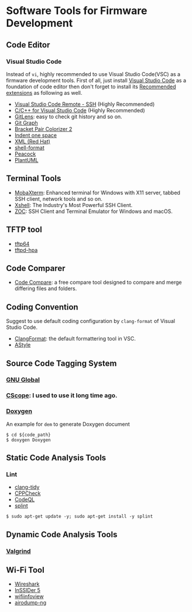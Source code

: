 # Software Tools for Firmware Development

## Code Editor

### Visual Studio Code

Instead of `vi`, highly recommended to use Visual Studio Code(VSC) as a firmware development tools. First of all, just install
[Visual Studio Code](https://code.visualstudio.com/) as a foundation of code editor then don't forget to install its [Recommended extensions](https://code.visualstudio.com/docs/editor/extension-gallery) as following as well.

- [Visual Studio Code Remote - SSH](https://marketplace.visualstudio.com/items?itemName=ms-vscode-remote.remote-ssh) (Highly Recommended)
- [C/C++ for Visual Studio Code](https://marketplace.visualstudio.com/items?itemName=ms-vscode.cpptools) (Highly Recommended)
- [GitLens](https://marketplace.visualstudio.com/items?itemName=eamodio.gitlens): easy to check git history and so on.
- [Git Graph](https://marketplace.visualstudio.com/items?itemName=mhutchie.git-graph)
- [Bracket Pair Colorizer 2](https://marketplace.visualstudio.com/items?itemName=CoenraadS.bracket-pair-colorizer-2)
- [Indent one space](https://marketplace.visualstudio.com/items?itemName=usernamehw.indent-one-space)
- [XML (Red Hat)](https://marketplace.visualstudio.com/items?itemName=redhat.vscode-xml)
- [shell-format](https://marketplace.visualstudio.com/items?itemName=foxundermoon.shell-format)
- [Peacock](https://marketplace.visualstudio.com/items?itemName=johnpapa.vscode-peacock)
- [PlantUML](https://marketplace.visualstudio.com/items?itemName=jebbs.plantuml)

## Terminal Tools

- [MobaXterm](https://mobaxterm.mobatek.net/): Enhanced terminal for Windows with X11 server, tabbed SSH client, network tools and so on.
- [Xshell](https://www.netsarang.com/en/xshell/): The Industry's Most Powerful SSH Client.
- [ZOC](https://www.emtec.com/zoc/): SSH Client and Terminal Emulator for Windows and macOS.

## TFTP tool

- [tftp64](http://tftpd32.jounin.net/tftpd32_download.html)
- [tftpd-hpa](https://git.kernel.org/pub/scm/network/tftp/tftp-hpa.git)


## Code Comparer

- [Code Compare](https://www.devart.com/codecompare/): a free compare tool designed to compare and merge differing files and folders.

## Coding Convention

Suggest to use default coding configuration by `clang-format` of Visual Studio Code.

- [ClangFormat](https://clang.llvm.org/docs/ClangFormat.html): the default formattering tool in VSC.
- [AStyle](http://astyle.sourceforge.net/)


## Source Code Tagging System

### [GNU Global](https://www.gnu.org/software/global/)
### [CScope](http://cscope.sourceforge.net/): I used to use it long time ago.
### [Doxygen](https://www.doxygen.nl/index.html)

An example for `dem` to generate Doxygen document

```console
$ cd ${code_path}
$ doxygen Doxygen
```

## Static Code Analysis Tools

### Lint

- [clang-tidy](https://docs.microsoft.com/zh-tw/cpp/code-quality/clang-tidy?view=msvc-160)
- [CPPCheck](http://cppcheck.sourceforge.net/)
- [CodeQL](https://securitylab.github.com/tools/codeql/)
- [splint](https://splint.org/)
```
$ sudo apt-get update -y; sudo apt-get install -y splint
```

## Dynamic Code Analysis Tools 

### [Valgrind](https://www.valgrind.org/)

## Wi-Fi Tool

- [Wireshark](https://www.wireshark.org/)
- [InSSIDer 5](https://www.metageek.com/products/inssider/)
- [wifiinfoview](https://www.nirsoft.net/utils/wifi_information_view.html)
- [airodump-ng](https://www.aircrack-ng.org/doku.php?id=airodump-ng)
